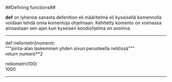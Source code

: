 ##Defining functions##

**def** on lyhenne sanasta defenition eli määritelmä  eli kyseisellä komennolla voidaan tehdä omia komentoja ohjelmaan. Kehitetty komento on voimassa ainoastaan sen ajan kun kyseisen koodiohjelma on avoinna
___
def neliometri(numero):  
    """pinta-alan laskeminen yhden sivun perusteella neliössä"""  
    return numero**2  

neliometri(100)  
1000  
___
    

    
    

